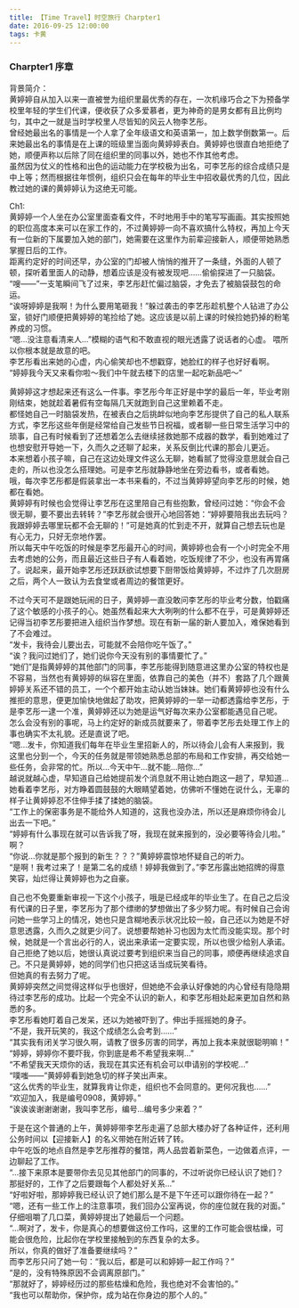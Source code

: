 ```yaml
---
title: 【Time Travel】时空旅行 Charpter1
date: 2016-09-25 12:00:00
tags: 卡黄
---
```

### Charpter1  序章
<!-- more -->
背景简介：  
黄婷婷自从加入以来一直被誉为组织里最优秀的存在，一次机缘巧合之下为预备学校里年轻的学生们代课，便收获了众多爱慕者，更为神奇的是男女都有且比例均匀，其中之一就是当时学校里人尽皆知的风云人物李艺彤。  
曾经她最出名的事情是一个人拿了全年级语文和英语第一，加上数学倒数第一。后来她最出名的事情是在上课的班级里当面向黄婷婷表白。黄婷婷也很直白地拒绝了她，顺便声称以后除了同在组织里的同事以外，她也不作其他考虑。  
虽然因为仗义的性格和出色的运动能力在学校极为出名，可李艺彤的综合成绩只是中上等；然而根据往年惯例，组织只会在每年的毕业生中招收最优秀的几位，因此教过她的课的黄婷婷认为这绝无可能。  

Ch1:  
黄婷婷一个人坐在办公室里面查看文件，不时地用手中的笔写写画画。其实按照她的职位高度本来可以在家工作的，不过黄婷婷一向不喜欢搞什么特权，再加上今天有一位新的下属要加入她的部门，她需要在这里作为前辈迎接新人，顺便带她熟悉掌握日后的工作。  
距离约定好的时间还早，办公室的门却被人悄悄的推开了一条缝，外面的人顿了顿，探听着里面人的动静，想着应该是没有被发现吧……偷偷探进了一只脑袋。  
“嗖——”一支笔瞬间飞了过来，李艺彤赶忙偏过脑袋，才免去了被脑袋鼓包的命运。  
“诶呀婷婷是我啊！为什么要用笔砸我！”躲过袭击的李艺彤趁机整个人钻进了办公室，锁好门顺便把黄婷婷的笔捡给了她。这应该是以前上课的时候捡她扔掉的粉笔养成的习惯。  
“嗯…没注意看清来人…”模糊的语气和不敢直视的眼光透露了说话者的心虚。
喂所以你根本就是故意的吧。  
李艺彤看出来她的心虚，内心偷笑却也不想戳穿，她脸红的样子也好好看啊。  
“婷婷我今天又来看你啦～我们中午就去楼下的店里一起吃新品吧～”  

黄婷婷这才想起来还有这么一件事。李艺彤今年正好是中学的最后一年，毕业考刚刚结束，她就趁着暑假有空每隔几天就跑到自己这里赖着不走。  
都怪她自己一时脑袋发热，在被表白之后挑衅似地向李艺彤提供了自己的私人联系方式，李艺彤这些年倒是经常给自己发些节日祝福，或者聊一些日常生活学习中的琐事，自己有时候看到了还想着怎么去继续拯救她那不成器的数学，看到她难过了也想安慰开导她一下，久而久之还聊了起来，关系反倒比代课的那会儿更近。  
本来想着小孩子嘛，自己在这边处理文件这么无聊，她看腻了觉得没意思就会自己走的，所以也没怎么搭理她。可是李艺彤就静静地坐在旁边看书，或者看她。  
哦，每次李艺彤都是假装拿出一本书来看的，不过当黄婷婷望向李艺彤的时候，她都在看她。  
黄婷婷有时候也会觉得让李艺彤在这里陪自己有些抱歉，曾经问过她：“你会不会很无聊，要不要出去转转？”李艺彤就会很开心地回答她：“婷婷要陪我出去玩吗？我跟婷婷去哪里玩都不会无聊的！”可是她真的忙到走不开，就算自己想去玩也是有心无力，只好无奈地作罢。  
所以每天中午吃饭的时候是李艺彤最开心的时间，黄婷婷也会有一个小时完全不用去考虑她的公务，而且最近这些日子有人看着她，吃饭规律了不少，也没有再胃痛了。说起来，最开始李艺彤还跃跃欲试想要下厨带饭给黄婷婷，不过炸了几次厨房之后，两个人一致认为去食堂或者周边的餐馆更好。  

不过今天可不是跟她玩闹的日子，黄婷婷一直没敢问李艺彤的毕业考分数，怕戳痛了这个敏感的小孩子的心。她虽然看起来大大咧咧的什么都不在乎，可是黄婷婷还记得当初李艺彤要把进入组织当作梦想。现在有新一届的新人要加入，难保她看到了不会难过。  
“发卡，我待会儿要出去，可能就不会陪你吃午饭了。”  
“诶？我问过她们了，她们说你今天没有别的事情要忙了。”  
“她们”是指黄婷婷的其他部门的同事，李艺彤能得到随意进这里办公室的特权也是不容易，当然也有黄婷婷的纵容在里面，依靠自己的美色（并不）套路了几个跟黄婷婷关系还不错的员工，一个个都开始主动认她当妹妹。她们看黄婷婷也没有什么推拒的意思，便更加愉快地做起了助攻，把黄婷婷的一举一动都透露给李艺彤，于是李艺彤一逮一个准，黄婷婷还以为她是运气好每次来办公室都能遇见自己呢。  
怎么会没有别的事呢，马上约定好的新成员就要来了，带着李艺彤去处理工作上的事也确实不太礼貌。还是直说了吧。  
“嗯…发卡，你知道我们每年在毕业生里招新人的，所以待会儿会有人来报到，我这里也分到一个，今天的任务就是带领她熟悉总部的布局和工作安排，再交给她一些任务，会非常的忙。所以…今天中午…就不能…陪你…”  
越说就越心虚，早知道自己给她提前发个消息就不用让她白跑这一趟了，早知道…她看着李艺彤，对方睁着圆鼓鼓的大眼睛望着她，仿佛听不懂她在说什么，无辜的样子让黄婷婷忍不住伸手揉了揉她的脑袋。  
“工作上的保密事务是不能给外人知道的，这我也没办法，所以还是麻烦你待会儿出去一下吧。”  
“婷婷有什么事现在就可以告诉我了呀，我现在就来报到的，没必要等待会儿啦。”  
啊？  
“你说…你就是那个报到的新生？？？”黄婷婷震惊地怀疑自己的听力。  
“是啊！我考过来了！是第二名的成绩！婷婷我做到了。”李艺彤露出她招牌的得意笑容，灿烂得让黄婷婷也为之自豪。  

自己也不免要重新审视一下这个小孩子，哦是已经成年的毕业生了。在自己之后没有代课的日子里，李艺彤为了那个缥缈的梦想做出了多少努力呢。有时候自己会询问她一些学习上的情况，她也只是含糊地表示状况比较一般，自己还以为她是不好意思透露，久而久之就更少问了。说想要帮她补习也因为太忙而没能实现。那个时候，她就是一个言出必行的人，说出来承诺一定要实现，所以也很少给别人承诺。自己拒绝了她以后，她很认真说过要考到组织来当自己的同事，顺便再继续追求自己。不只是黄婷婷，她的同学们也只把这话当成玩笑看待。  
但她真的有去努力了呢。  
黄婷婷突然之间觉得这样似乎也很好，但她绝不会承认好像她的内心曾经有隐隐期待过李艺彤的成功。比起一个完全不认识的新人，和李艺彤相处起来更加自然和熟悉的多。  
李艺彤看她盯着自己发呆，还以为她被吓到了。伸出手摇摇她的身子。  
“不是，我开玩笑的，我这个成绩怎么会考到……”  
“其实我有闭关学习很久啊，请教了很多厉害的同学，再加上我本来就很聪明嘛！”  
“婷婷，婷婷你不要吓我，你到底是希不希望我来啊…”  
“不希望我天天烦你的话，我现在其实还有机会可以申请别的学校呢…”  
“噗嗤——”黄婷婷看到她急切的样子笑出声来。  
“这么优秀的毕业生，就算我肯让你走，组织也不会同意的。更何况我也……”  
“欢迎加入，我是编号0908，黄婷婷。”  
“诶诶诶谢谢谢谢，我叫李艺彤，编号…编号多少来着？”  

于是在这个普通的上午，黄婷婷带李艺彤走遍了总部大楼办好了各种证件，还利用公务时间以【迎接新人】的名义带她在附近转了转。  
中午吃饭的地点自然是李艺彤推荐的餐馆，两人品尝着新菜色，一边做着点评，一边聊起了工作。  
“…接下来原本是要带你去见见其他部门的同事的，不过听说你已经认识了她们？那挺好的，工作了之后要跟每个人都处好关系…”  
“好啦好啦，那婷婷我已经认识了她们那么是不是下午还可以跟你待在一起？”  
“嗯，还有一些工作上的注意事项，我们回办公室再说，你的座位就在我的对面。”  
仔细咀嚼了几口菜，黄婷婷提出了她最后一个问题。  
“…啊对了，发卡，你是真心的想要做这份工作吗，这里的工作可能会很枯燥，可能会很危险，比起你在学校里接触到的东西复杂的太多。  
所以，你真的做好了准备要继续吗？”  
而李艺彤只问了她一句：“我以后，都是可以和婷婷一起工作吗？”  
“是的，没有特殊原因不会调离原部门。”  
“那就好了，婷婷经历过的那些枯燥和危险，我也绝对不会害怕的。”  
“我也可以帮助你，保护你，成为站在你身边的那个人的。”  


